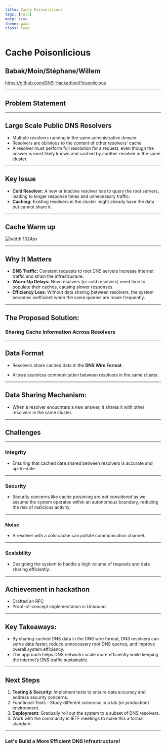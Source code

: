 ```yaml
---
title: Cache Poisonlicious
tags: [Talk]
marp: true
theme: gaia
class: lead
---
```


# Cache Poisonlicious
## Babak/Moin/Stéphane/Willem
https://github.com/DNS-Hackathon/Poisonlicious

---

## Problem Statement

---

## Large Scale Public DNS Resolvers

- Multiple resolvers running in the same administrative domain
- Resolvers are oblivious to the content of other resolvers' cache
- A resolver must perform full resolution for a request, even though the answer is most likely known and cached by another resolver in the same cluster.

---

## Key Issue

- **Cold Resolver:** A new or inactive resolver has to query the root servers, leading to longer response times and unnecessary traffic.
- **Caching:** Existing resolvers in the cluster might already have the data but cannot share it.

---

## Cache Warm up

![width:1024px](https://hackmd.io/_uploads/SkikqfN2kl.png)

---

## Why It Matters

- **DNS Traffic:** Constant requests to root DNS servers increase internet traffic and strain the infrastructure.
- **Warm-Up Delays:** New resolvers (or cold resolvers) need time to populate their caches, causing slower responses.
- **Efficiency Loss:** Without data sharing between resolvers, the system becomes inefficient when the same queries are made frequently.

---

## The Proposed Solution:
### Sharing Cache Information Across Resolvers

---

## Data Format

- Resolvers share cached data in the **DNS Wire Format**.

- Allows seamless communication between resolvers in the same cluster.

---

## **Data Sharing Mechanism:**

- When a resolver enoucnters a new answer, it shares it with other resolvers in the same cluster.
  
---

## Challenges

---

### Integrity

- Ensuring that cached data shared between resolvers is accurate and up-to-date.

---

### Security

- Security concerns like cache poisoning are not considered as we assume the system operates within an autonomous boundary, reducing the risk of malicious activity.

---

### Noise

- A resolver with a cold cache can pollute communication channel.

---

### Scalability

- Designing the system to handle a high volume of requests and data sharing efficiently.

---

## Achievement in hackathon

- Drafted an RFC
- Proof-of-concept implementation in Unbound

---

## Key Takeaways:

- By sharing cached DNS data in the DNS wire format, DNS resolvers can serve data faster, reduce unnecessary root DNS queries, and improve overall system efficiency.
- The approach helps DNS networks scale more efficiently while keeping the internet’s DNS traffic sustainable.

---

## Next Steps

1. **Testing & Security:** Implement tests to ensure data accuracy and address security concerns.
2. Functional Tests - Study different scenarios in a lab (or production) environment.
3. **Deployment:** Gradually roll out the system to a subset of DNS resolvers.
4. Work with the community in IETF meetings to make this a formal standard.

---

### Let's Build a More Efficient DNS Infrastructure!
